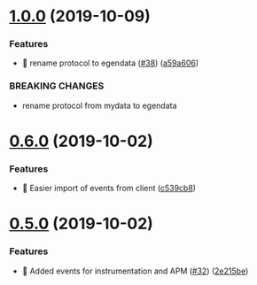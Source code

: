 # [1.0.0](https://github.com/egendata/client/compare/v0.6.0...v1.0.0) (2019-10-09)


### Features

* 🎸 rename protocol to egendata ([#38](https://github.com/egendata/client/issues/38)) ([a59a606](https://github.com/egendata/client/commit/a59a606))


### BREAKING CHANGES

* rename protocol from mydata to egendata

# [0.6.0](https://github.com/egendata/client/compare/v0.5.0...v0.6.0) (2019-10-02)


### Features

* 🎸 Easier import of events from client ([c539cb8](https://github.com/egendata/client/commit/c539cb8))

# [0.5.0](https://github.com/egendata/client/compare/v0.4.0...v0.5.0) (2019-10-02)


### Features

* 🎸 Added events for instrumentation and APM ([#32](https://github.com/egendata/client/issues/32)) ([2e215be](https://github.com/egendata/client/commit/2e215be))
